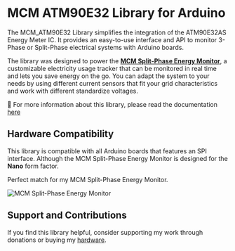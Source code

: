 # MCM ATM90E32 Library for Arduino

The MCM_ATM90E32 Library simplifies the integration of the ATM90E32AS Energy Meter IC. It provides an easy-to-use interface and API to monitor 3-Phase or Split-Phase electrical systems with Arduino boards.

The library was designed to power the **[MCM Split-Phase Energy Monitor](https://www.elecrow.com/mcm-split-phase-energy-monitor.html)**, a customizable electricity usage tracker that can be monitored in real time and lets you save energy on the go. You can adapt the system to your needs by using different current sensors that fit your grid characteristics and work with different standardize voltages. 

📖 For more information about this library, please read the documentation [here](https://github.com/mcmchris/mcm-atm90e32-lib/tree/main/docs)

## Hardware Compatibility

This library is compatible with all Arduino boards that features an SPI interface. Although the MCM Split-Phase Energy Monitor is designed for the **Nano** form factor.

Perfect match for my MCM Split-Phase Energy Monitor.

![MCM Split-Phase Energy Monitor](/docs/assets/Demo-no-back-no-letter.png)


## Support and Contributions

If you find this library helpful, consider supporting my work through donations or buying my [hardware](https://www.elecrow.com/mcm-split-phase-energy-monitor.html).
